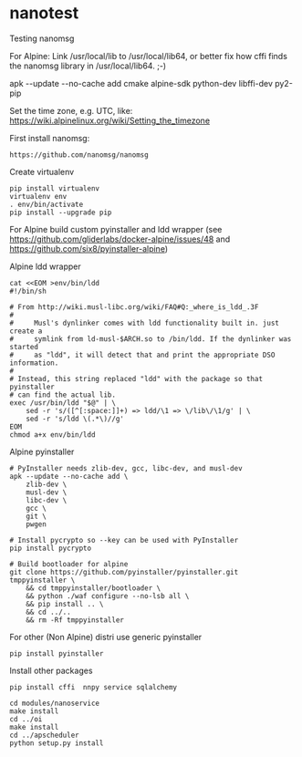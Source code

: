 # nanotest
Testing nanomsg


For Alpine:
Link /usr/local/lib to /usr/local/lib64, or better fix how cffi finds the nanomsg library in /usr/local/lib64. ;-)

apk --update --no-cache add cmake alpine-sdk python-dev libffi-dev py2-pip

Set the time zone, e.g. UTC, like:
https://wiki.alpinelinux.org/wiki/Setting_the_timezone

First install nanomsg:
```
https://github.com/nanomsg/nanomsg
```

Create virtualenv
```
pip install virtualenv
virtualenv env
. env/bin/activate
pip install --upgrade pip
```

For Alpine build custom pyinstaller and ldd wrapper
(see https://github.com/gliderlabs/docker-alpine/issues/48 and
https://github.com/six8/pyinstaller-alpine)

Alpine ldd wrapper
```
cat <<EOM >env/bin/ldd
#!/bin/sh

# From http://wiki.musl-libc.org/wiki/FAQ#Q:_where_is_ldd_.3F
#
#     Musl's dynlinker comes with ldd functionality built in. just create a
#     symlink from ld-musl-$ARCH.so to /bin/ldd. If the dynlinker was started
#     as "ldd", it will detect that and print the appropriate DSO information.
#
# Instead, this string replaced "ldd" with the package so that pyinstaller
# can find the actual lib.
exec /usr/bin/ldd "$@" | \
    sed -r 's/([^[:space:]]+) => ldd/\1 => \/lib\/\1/g' | \
    sed -r 's/ldd \(.*\)//g'
EOM
chmod a+x env/bin/ldd
```

Alpine pyinstaller
```
# PyInstaller needs zlib-dev, gcc, libc-dev, and musl-dev
apk --update --no-cache add \
    zlib-dev \
    musl-dev \
    libc-dev \
    gcc \
    git \
    pwgen

# Install pycrypto so --key can be used with PyInstaller
pip install pycrypto

# Build bootloader for alpine
git clone https://github.com/pyinstaller/pyinstaller.git tmppyinstaller \
    && cd tmppyinstaller/bootloader \
    && python ./waf configure --no-lsb all \
    && pip install .. \
    && cd ../..
    && rm -Rf tmppyinstaller
```

For other (Non Alpine) distri use generic pyinstaller
```
pip install pyinstaller
```

Install other packages
```
pip install cffi  nnpy service sqlalchemy

cd modules/nanoservice
make install
cd ../oi
make install
cd ../apscheduler
python setup.py install
```
